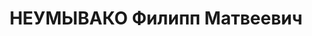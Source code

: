 ---
title: НЕУМЫВАКО Филипп Матвеевич
description: "капитан, Военком Проскуровского окружного РВК Одесской области. \n \
  \ ВКВС - 25.11.1937, ВМН. Расстрелян 25.11.1937, Одесса"
---